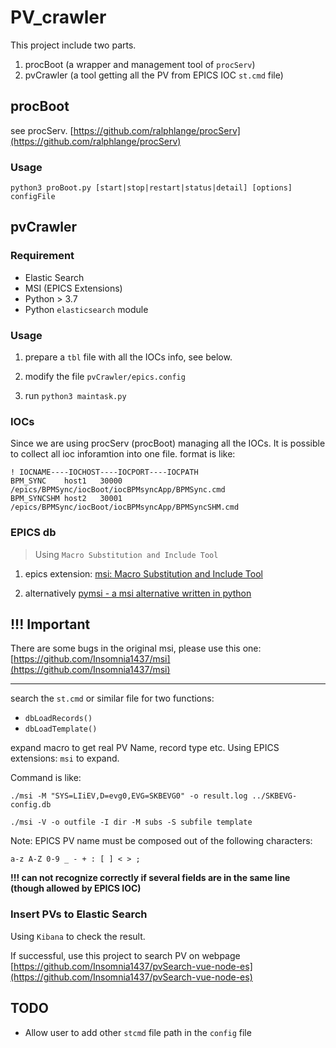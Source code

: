 # PV_crawler

This project include two parts.

1. procBoot (a wrapper and management tool of `procServ`)
2. pvCrawler (a tool getting all the PV from EPICS IOC `st.cmd` file) 

## procBoot

see procServ. [https://github.com/ralphlange/procServ](https://github.com/ralphlange/procServ)

### Usage
`python3 proBoot.py [start|stop|restart|status|detail] [options] configFile`

## pvCrawler

### Requirement

- Elastic Search
- MSI (EPICS Extensions)
- Python > 3.7
- Python `elasticsearch` module

### Usage

1. prepare a `tbl` file with all the IOCs info, see below.

2. modify the file `pvCrawler/epics.config`

3. run `python3 maintask.py`

### IOCs

Since we are using procServ (procBoot) managing all the IOCs. 
It is possible to collect all ioc inforamtion into one file. format is like:

```
! IOCNAME----IOCHOST----IOCPORT----IOCPATH
BPM_SYNC	host1	30000	 /epics/BPMSync/iocBoot/iocBPMsyncApp/BPMSync.cmd
BPM_SYNCSHM	host2	30001	 /epics/BPMSync/iocBoot/iocBPMsyncApp/BPMSyncSHM.cmd
```
### EPICS db

> Using `Macro Substitution and Include Tool`

1. epics extension: [msi: Macro Substitution and Include Tool](https://epics.anl.gov/EpicsDocumentation/ExtensionsManuals/msi/msi.html)

2. alternatively [pymsi - a msi alternative written in python](https://www-csr.bessy.de/control/pymsi/) 

## **!!! Important**

There are some bugs in the original msi, please use this one:
[https://github.com/Insomnia1437/msi](https://github.com/Insomnia1437/msi)

--------------

search the `st.cmd` or similar file for two functions:

- `dbLoadRecords()`
- `dbLoadTemplate()`

expand macro to get real PV Name, record type etc.
Using EPICS extensions: `msi` to expand.

Command is like:

`./msi -M "SYS=LIiEV,D=evg0,EVG=SKBEVG0" -o result.log ../SKBEVG-config.db`

`./msi -V -o outfile -I dir -M subs -S subfile template`
 
Note: EPICS PV name must be composed out of the following characters:

`a-z A-Z 0-9 _ - + : [ ] < > ;`

**!!! can not recognize correctly if several fields are in the same line (though allowed by EPICS IOC)**

### Insert PVs to Elastic Search

Using `Kibana` to check the result.

If successful, use this project to search PV on webpage [https://github.com/Insomnia1437/pvSearch-vue-node-es](https://github.com/Insomnia1437/pvSearch-vue-node-es) 

## TODO

- Allow user to add other `stcmd` file path in the `config` file